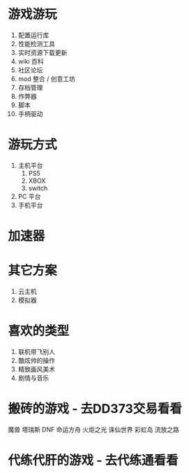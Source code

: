 # 游戏游玩

1. 配置运行库
2. 性能检测工具
3. 实时资源下载更新
4. wiki 百科
5. 社区论坛
6. mod 整合 / 创意工坊
7. 存档管理
8. 作弊器
9. 脚本
10. 手柄驱动

# 游玩方式

1. 主机平台
   1. PS5
   2. XBOX
   3. switch
2. PC 平台
3. 手机平台

# 加速器

# 其它方案

1. 云主机
2. 模拟器

# 喜欢的类型

1. 联机带飞别人
2. 酷炫帅的操作
3. 精致画风美术
4. 剧情与音乐



# 搬砖的游戏 - 去DD373交易看看

魔兽
塔瑞斯
DNF
命运方舟
火炬之光
诛仙世界
彩虹岛
流放之路


# 代练代肝的游戏 - 去代练通看看



